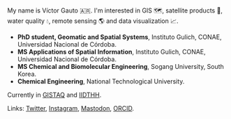 My name is Víctor Gauto 🇦🇷. I'm interested in GIS 🗺️, satellite products 📡, water quality 💧, remote sensing 🌎 and data visualization 📈.

- **PhD student, Geomatic and Spatial Systems**, Instituto Gulich, CONAE, Universidad Nacional de Córdoba.
- **MS Applications of Spatial Information**, Instituto Gulich, CONAE, Universidad Nacional de Córdoba.
- **MS Chemical and Biomolecular Engineering**, Sogang University, South Korea.
- **Chemical Engineering**, National Technological University.

Currently in [GISTAQ](https://www.facebook.com/GISTAQ) and [IIDTHH](https://iidthh.conicet.gov.ar/).

Links: [Twitter](https://twitter.com/vhgauto), [Instagram](https://www.instagram.com/vhgauto/), [Mastodon](https://mastodon.social/@vhgauto), [ORCID](https://orcid.org/0000-0001-9960-8558).
